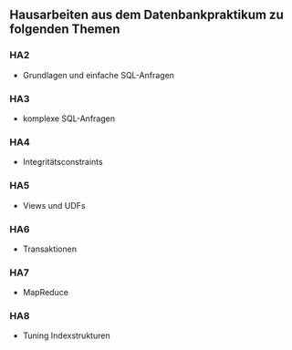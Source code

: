 ## Hausarbeiten aus dem Datenbankpraktikum zu folgenden Themen

### HA2
* Grundlagen und einfache SQL-Anfragen
### HA3
* komplexe SQL-Anfragen
### HA4
* Integritätsconstraints
### HA5
* Views und UDFs
### HA6
* Transaktionen
### HA7
* MapReduce
### HA8
* Tuning Indexstrukturen